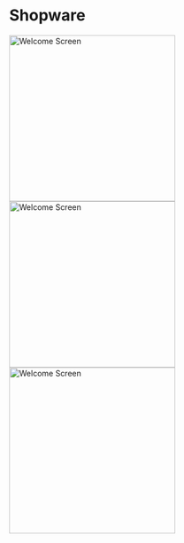 # Shopware

<img src="https://github.com/user-attachments/assets/8a4f5d8c-dfaa-4346-9a88-588717ce9f72" alt="Welcome Screen" width="300" />

<img src="https://github.com/user-attachments/assets/6f8258ff-29a2-4b15-a74e-0342ba83ff35" alt="Welcome Screen" width="300" />

<img src="https://github.com/user-attachments/assets/e09381ae-7a50-47ba-8407-e05d44e4bace" alt="Welcome Screen" width="300" />
